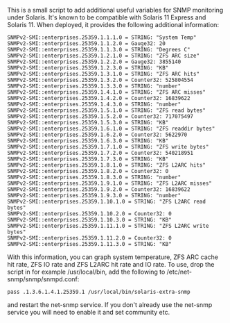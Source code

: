This is a small script to add additional useful variables for SNMP monitoring
under Solaris. It's known to be compatible with Solaris 11 Express and Solaris 11.
When deployed, it provides the following additional information:

    SNMPv2-SMI::enterprises.25359.1.1.1.0 = STRING: "System Temp"
    SNMPv2-SMI::enterprises.25359.1.1.2.0 = Gauge32: 20
    SNMPv2-SMI::enterprises.25359.1.1.3.0 = STRING: "Degrees C"
    SNMPv2-SMI::enterprises.25359.1.2.1.0 = STRING: "ZFS ARC size"
    SNMPv2-SMI::enterprises.25359.1.2.2.0 = Gauge32: 3855140
    SNMPv2-SMI::enterprises.25359.1.2.3.0 = STRING: "KB"
    SNMPv2-SMI::enterprises.25359.1.3.1.0 = STRING: "ZFS ARC hits"
    SNMPv2-SMI::enterprises.25359.1.3.2.0 = Counter32: 525804554
    SNMPv2-SMI::enterprises.25359.1.3.3.0 = STRING: "number"
    SNMPv2-SMI::enterprises.25359.1.4.1.0 = STRING: "ZFS ARC misses"
    SNMPv2-SMI::enterprises.25359.1.4.2.0 = Counter32: 16839622
    SNMPv2-SMI::enterprises.25359.1.4.3.0 = STRING: "number"
    SNMPv2-SMI::enterprises.25359.1.5.1.0 = STRING: "ZFS read bytes"
    SNMPv2-SMI::enterprises.25359.1.5.2.0 = Counter32: 717075497
    SNMPv2-SMI::enterprises.25359.1.5.3.0 = STRING: "KB"
    SNMPv2-SMI::enterprises.25359.1.6.1.0 = STRING: "ZFS readdir bytes"
    SNMPv2-SMI::enterprises.25359.1.6.2.0 = Counter32: 5622970
    SNMPv2-SMI::enterprises.25359.1.6.3.0 = STRING: "KB"
    SNMPv2-SMI::enterprises.25359.1.7.1.0 = STRING: "ZFS write bytes"
    SNMPv2-SMI::enterprises.25359.1.7.2.0 = Counter32: 540218951
    SNMPv2-SMI::enterprises.25359.1.7.3.0 = STRING: "KB"
    SNMPv2-SMI::enterprises.25359.1.8.1.0 = STRING: "ZFS L2ARC hits"
    SNMPv2-SMI::enterprises.25359.1.8.2.0 = Counter32: 0
    SNMPv2-SMI::enterprises.25359.1.8.3.0 = STRING: "number"
    SNMPv2-SMI::enterprises.25359.1.9.1.0 = STRING: "ZFS L2ARC misses"
    SNMPv2-SMI::enterprises.25359.1.9.2.0 = Counter32: 16839622
    SNMPv2-SMI::enterprises.25359.1.9.3.0 = STRING: "number"
    SNMPv2-SMI::enterprises.25359.1.10.1.0 = STRING: "ZFS L2ARC read bytes"
    SNMPv2-SMI::enterprises.25359.1.10.2.0 = Counter32: 0
    SNMPv2-SMI::enterprises.25359.1.10.3.0 = STRING: "KB"
    SNMPv2-SMI::enterprises.25359.1.11.1.0 = STRING: "ZFS L2ARC write bytes"
    SNMPv2-SMI::enterprises.25359.1.11.2.0 = Counter32: 0
    SNMPv2-SMI::enterprises.25359.1.11.3.0 = STRING: "KB"

With this information, you can graph system temperature, ZFS ARC cache hit
rate, ZFS IO rate and ZFS L2ARC hit rate and IO rate. To use, drop the script
in for example /usr/local/bin, add the following to
/etc/net-snmp/snmp/snmpd.conf:

    pass .1.3.6.1.4.1.25359.1 /usr/local/bin/solaris-extra-snmp

and restart the net-snmp service. If you don't already use the net-snmp service
you will need to enable it and set community etc.

